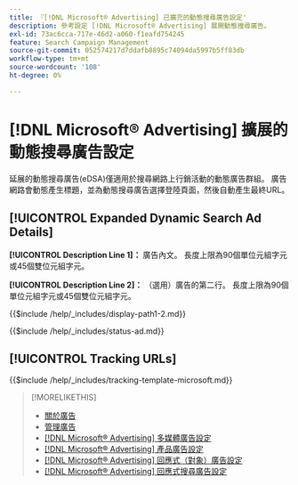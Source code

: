 ```yaml
---
title: 『[!DNL Microsoft® Advertising] 已擴充的動態搜尋廣告設定'
description: 參考設定 [!DNL Microsoft® Advertising] 展開動態搜尋廣告。
exl-id: 73ac6cca-717e-46d2-a060-f1eafd754245
feature: Search Campaign Management
source-git-commit: 052574217d7ddafb8895c74094da5997b5ff83db
workflow-type: tm+mt
source-wordcount: '108'
ht-degree: 0%

---
```


# [!DNL Microsoft® Advertising] 擴展的動態搜尋廣告設定

延展的動態搜尋廣告(eDSA)僅適用於搜尋網路上行銷活動的動態廣告群組。 廣告網路會動態產生標題，並為動態搜尋廣告選擇登陸頁面，然後自動產生最終URL。

## [!UICONTROL Expanded Dynamic Search Ad Details]

**[!UICONTROL Description Line 1]：** 廣告內文。 長度上限為90個單位元組字元或45個雙位元組字元。

<!-- **[!UICONTROL Display Path 1]**, **[!UICONTROL Display Path 2]:** -->

**[!UICONTROL Description Line 2]：** （選用）廣告的第二行。 長度上限為90個單位元組字元或45個雙位元組字元。

{{$include /help/_includes/display-path1-2.md}}

<!-- **[!UICONTROL Status]:** -->

{{$include /help/_includes/status-ad.md}}

## [!UICONTROL Tracking URLs]

<!-- **[!UICONTROL Tracking Template URl]:** -->

{{$include /help/_includes/tracking-template-microsoft.md}}

>[!MORELIKETHIS]
>
>* [關於廣告](ad-about.md)
>* [管理廣告](ad-manage.md)
>* [[!DNL Microsoft® Advertising] 多媒體廣告設定](ad-settings-microsoft-multimedia.md)
>* [[!DNL Microsoft® Advertising] 產品廣告設定](ad-settings-microsoft-product.md)
>* [[!DNL Microsoft® Advertising] 回應式（對象）廣告設定](ad-settings-microsoft-responsive.md)
>* [[!DNL Microsoft® Advertising] 回應式搜尋廣告設定](ad-settings-microsoft-rsa.md)
